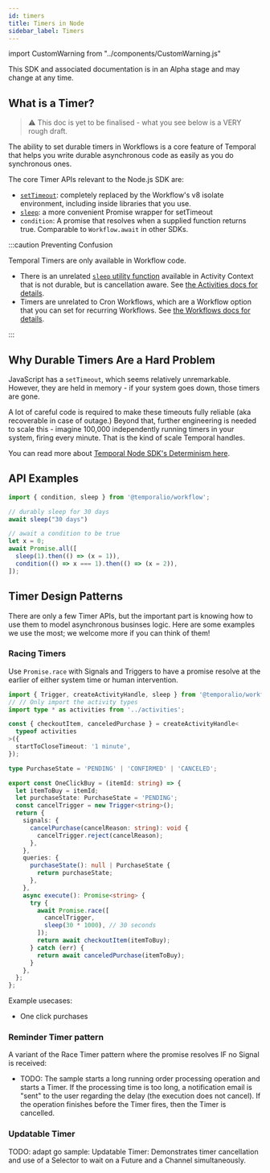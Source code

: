 ```yaml
---
id: timers
title: Timers in Node
sidebar_label: Timers
---
```


import CustomWarning from "../components/CustomWarning.js"

<CustomWarning>

This SDK and associated documentation is in an Alpha stage and may change at any time.

</CustomWarning>

## What is a Timer?

> ⚠️ This doc is yet to be finalised - what you see below is a VERY rough draft.

The ability to set durable timers in Workflows is a core feature of Temporal that helps you write durable asynchronous code as easily as you do synchronous ones.

The core Timer APIs relevant to the Node.js SDK are:

- [`setTimeout`](https://nodejs.temporal.io/api/namespaces/workflow/#timers): completely replaced by the Workflow's v8 isolate environment, including inside libraries that you use.
- [`sleep`](https://nodejs.temporal.io/api/namespaces/workflow/#sleep): a more convenient Promise wrapper for setTimeout
- `condition`: A promise that resolves when a supplied function returns true. Comparable to `Workflow.await` in other SDKs.

:::caution Preventing Confusion

Temporal Timers are only available in Workflow code.

- There is an unrelated [`sleep` utility function](https://nodejs.temporal.io/api/classes/activity.context/#sleep) available in Activity Context that is not durable, but is cancellation aware. See [the Activities docs for details](/docs/node/activities).
- Timers are unrelated to Cron Workflows, which are a Workflow option that you can set for recurring Workflows. See [the Workflows docs for details](/docs/node/workflows).

:::

## Why Durable Timers Are a Hard Problem

JavaScript has a `setTimeout`, which seems relatively unremarkable.
However, they are held in memory - if your system goes down, those timers are gone.

A lot of careful code is required to make these timeouts fully reliable (aka recoverable in case of outage.)
Beyond that, further engineering is needed to scale this - imagine 100,000 independently running timers in your system, firing every minute.
That is the kind of scale Temporal handles.

<!-- Note: these are notes from Maxim - we should build out examples and recommend this as best practice in future.
When writing Workflows with timers, you need to take care that it handles jumps of time.
What we mean by "handling jumps": if you had timers that were supposed to go off at 1.15, 1.30, and 1.45pm, and your system goes down from 1pm to 2pm, then at 2pm when the system comes back up all 3 timers will fire at once. If your workflow code relies on the timers resolving in precise order, write these checks yourself.
-->

You can read more about [Temporal Node SDK's Determinism here](/docs/node/determinism).

## API Examples

```ts
import { condition, sleep } from '@temporalio/workflow';

// durably sleep for 30 days
await sleep("30 days")

// await a condition to be true
let x = 0;
await Promise.all([
  sleep(1).then(() => (x = 1)),
  condition(() => x === 1).then(() => (x = 2)),
]);
```

## Timer Design Patterns

There are only a few Timer APIs, but the important part is knowing how to use them to model asynchronous businses logic. Here are some examples we use the most; we welcome more if you can think of them!

### Racing Timers

Use `Promise.race` with Signals and Triggers to have a promise resolve at the earlier of either system time or human intervention.

```ts
import { Trigger, createActivityHandle, sleep } from '@temporalio/workflow';
// // Only import the activity types
import type * as activities from '../activities';

const { checkoutItem, canceledPurchase } = createActivityHandle<
  typeof activities
>({
  startToCloseTimeout: '1 minute',
});

type PurchaseState = 'PENDING' | 'CONFIRMED' | 'CANCELED';

export const OneClickBuy = (itemId: string) => {
  let itemToBuy = itemId;
  let purchaseState: PurchaseState = 'PENDING';
  const cancelTrigger = new Trigger<string>();
  return {
    signals: {
      cancelPurchase(cancelReason: string): void {
        cancelTrigger.reject(cancelReason);
      },
    },
    queries: {
      purchaseState(): null | PurchaseState {
        return purchaseState;
      },
    },
    async execute(): Promise<string> {
      try {
        await Promise.race([
          cancelTrigger,
          sleep(30 * 1000), // 30 seconds
        ]);
        return await checkoutItem(itemToBuy);
      } catch (err) {
        return await canceledPurchase(itemToBuy);
      }
    },
  };
};
```

Example usecases:

- One click purchases

### Reminder Timer pattern

A variant of the Race Timer pattern where the promise resolves IF no Signal is received:

- TODO: The sample starts a long running order processing operation and starts a Timer. If the processing time is too long, a notification email is "sent" to the user regarding the delay (the execution does not cancel). If the operation finishes before the Timer fires, then the Timer is cancelled.

<!-- SNIPSTART nodejs-timer-reminder-workflow -->
<!--SNIPEND-->

### Updatable Timer

TODO: adapt go sample: Updatable Timer: Demonstrates timer cancellation and use of a Selector to wait on a Future and a Channel simultaneously.
